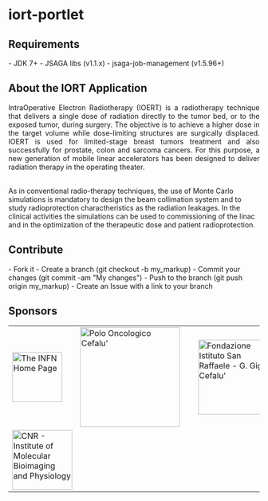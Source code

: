 # iort-portlet

<h2>Requirements</h2>
- JDK 7+
- JSAGA libs (v1.1.x)
- jsaga-job-management (v1.5.96+)
 
<h2>About the IORT Application</h2>
<p align="justify">
 IntraOperative Electron Radiotherapy (IOERT) is a radiotherapy technique that delivers a single dose of radiation directly to the tumor bed, or to the exposed tumor, during surgery. The objective is to achieve a higher dose in the target volume while dose-limiting structures are surgically displaced. IOERT is used for limited-stage breast tumors treatment and also successfully for prostate, colon and sarcoma cancers. For this purpose, a new generation of mobile linear accelerators has been designed to deliver radiation therapy in the operating theater.</br></br>

As in conventional radio-therapy techniques, the use of Monte Carlo simulations is mandatory to design the beam collimation system and to study radioprotection charactheristics as the radiation leakages. In the clinical activities the simulations can be used to commissioning of the linac and in the optimization of the therapeutic dose and patient radioprotection. 
</p>

<h2>Contribute</h2>
- Fork it
- Create a branch (git checkout -b my_markup)
- Commit your changes (git commit -am "My changes")
- Push to the branch (git push origin my_markup)
- Create an Issue with a link to your branch
 
<h2>Sponsors</h2>
<p align="justify">
<table border=0>
<tr>
<td><a href="http://www.infn.it/"><img width="100" src="http://www.infn.it/logo/weblogo1b.gif" border="0" title="The INFN Home Page"></a></td>
<td>&nbsp;</td>
<td><a href="http://www.polooncologicocefalu.it/"><img width="200" src="http://www.hsrgiglio.it/sito/images/LATO.jpg" border="0" title="Polo Oncologico Cefalu'"></a></td>
<td>&nbsp;</td>
<td><a href="http://www.hsrgiglio.it/sito/index.php"><img width="150" src="http://www.hsrgiglio.it/sito/images/presskit/Logo.jpg" border="0" title="Fondazione Istituto San Raffaele - G. Giglio Cefalu'"></a></td>
<td>&nbsp;</td>
<td><a href="http://www.lns.infn.it/"><img width="120" src="http://www.lns.infn.it/excyt/INFN-logo.gif" border="0" title="The INFN-LNS Home Page"></a></td>
</tr>
<tr>
<td colspan="4"><a href="http://www.ibfm.cnr.it/"><img width="120" src="http://www.ibfm.cnr.it/immagini_homepage/ibfm_home_r1_c1.gif" border="0" title="CNR - Institute of Molecular Bioimaging and Physiology"></a></td>
</tr>
</table>
</p>

